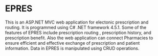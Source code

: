 # EPRES
This is an ASP.NET MVC web application for electonic prescription and routing. It is programmed using C# .NET framework 4.5.1. Some of the features of EPRES include prescription routing , prescription history, and prescription benefit. Also the web application can connect Pharmacies to ensure efficient and effective exchange of prescription and patient information. Data in EPRES is manipulated using CRUD operations.
